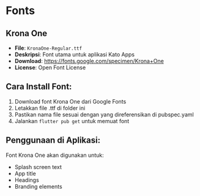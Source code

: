 # Fonts

## Krona One

- **File**: `KronaOne-Regular.ttf`
- **Deskripsi**: Font utama untuk aplikasi Kato Apps
- **Download**: https://fonts.google.com/specimen/Krona+One
- **License**: Open Font License

## Cara Install Font:

1. Download font Krona One dari Google Fonts
2. Letakkan file .ttf di folder ini
3. Pastikan nama file sesuai dengan yang direferensikan di pubspec.yaml
4. Jalankan `flutter pub get` untuk memuat font

## Penggunaan di Aplikasi:

Font Krona One akan digunakan untuk:

- Splash screen text
- App title
- Headings
- Branding elements
